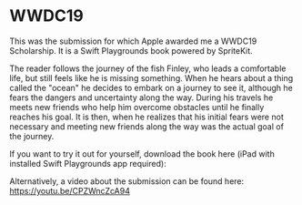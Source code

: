 # WWDC19

This was the submission for which Apple awarded me a WWDC19 Scholarship. It is a Swift Playgrounds book powered by SpriteKit.

The reader follows the journey of the fish Finley, who leads a comfortable life, but still feels like he is missing something. When he hears about a thing called the "ocean" he decides to embark on a journey to see it, although he fears the dangers and uncertainty along the way. During his travels he meets new friends who help him overcome obstacles until he finally reaches his goal. It is then, when he realizes that his initial fears were not necessary and meeting new friends along the way was the actual goal of the journey.

If you want to try it out for yourself, download the book here (iPad with installed Swift Playgrounds app required):

Alternatively, a video about the submission can be found here: https://youtu.be/CPZWncZcA94
